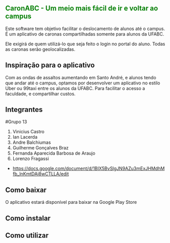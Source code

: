  <h2 style="color: green">CaronABC - Um meio mais fácil de ir e voltar  ao campus</h2>

Este software tem objetivo facilitar o deslocamento de alunos até o campus. É um aplicativo de caronas compartilhadas somente para alunos da UFABC.

Ele exigirá de quem utilizá-lo que seja feito o login no portal do aluno. Todas as caronas serão geolocalizadas.


<h2>Inspiração para o aplicativo</h2>

Com as ondas de assaltos aumentando em Santo André, e alunos tendo que andar até o campus, optamos por desenvolver um aplicativo no estilo Uber ou 99taxi entre os alunos da UFABC. Para facilitar
o acesso a faculdade, e compartilhar custos.

<h2>Integrantes</h2>

#Grupo 13
1. Vinicius Castro
1. Ian Lacerda
1. Andre Balchiumas
1. Guilherme Gonçalves Braz
1. Fernanda Aparecida Barbosa de Araujo
1. Lorenzo Fragassi

* https://docs.google.com/document/d/1BIX5BvSlgJN9AZu3mExJHMdhMfb_lnKmtDAi8wCTLLA/edit


<h2>Como baixar</h2>

O aplicativo estará disponível para baixar na Google Play Store

<h2>Como instalar</h2>

<h2>Como utilizar</h2>
